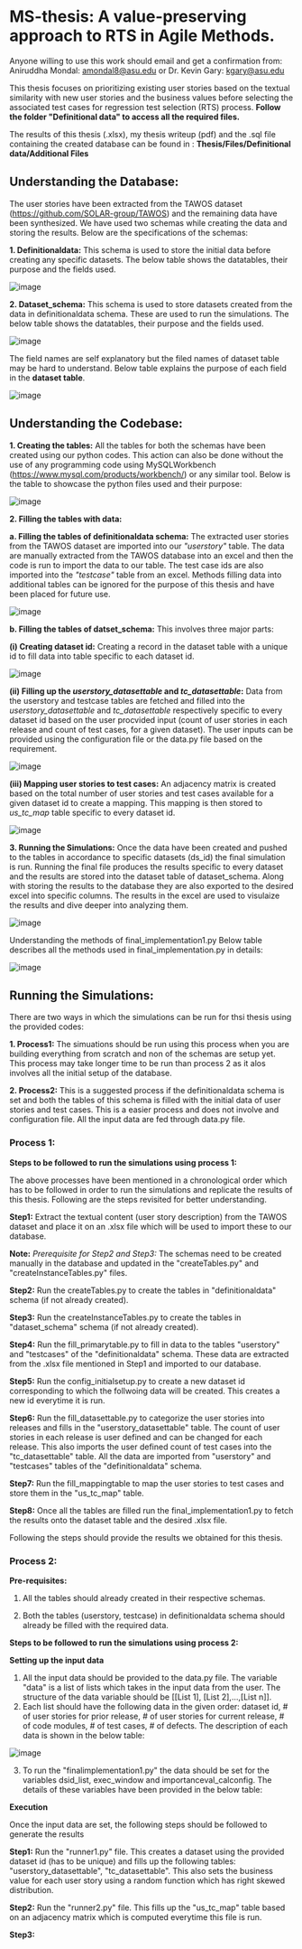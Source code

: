 # MS-thesis: A value-preserving approach to RTS in Agile Methods.

Anyone willing to use this work should email and get a confirmation from: Aniruddha Mondal: amondal8@asu.edu or Dr. Kevin Gary: kgary@asu.edu

This thesis focuses on prioritizing existing user stories based on the textual similarity with new user stories and the business values before selecting the associated test cases for regression test selection (RTS) process. **Follow the folder "Definitional data" to access all the required files.**

The results of this thesis (.xlsx), my thesis writeup (pdf) and the .sql file containing the created database can be found in : **Thesis/Files/Definitional data/Additional Files**

## Understanding the Database:
The user stories have been extracted from the TAWOS dataset (https://github.com/SOLAR-group/TAWOS) and the remaining data have been synthesized. We have used two schemas while creating the data and storing the results. Below are the specifications of the schemas:

**1. Definitionaldata:** This schema is used to store the initial data before creating any specific datasets.
   The below table shows the datatables, their purpose and the fields used.
   
![image](https://github.com/amondal8/marters-thesis/assets/134355254/ad395068-1676-426f-93f5-40665cb5da5f)



**2. Dataset_schema:** This schema is used to store datasets created from the data in definitionaldata schema. These are used to run the simulations.
   The below table shows the datatables, their purpose and the fields used.
 
![image](https://github.com/amondal8/marters-thesis/assets/134355254/cd99c488-6d21-4b84-bbb3-3effbfee6198)


The field names are self explanatory but the filed names of dataset table may be hard to understand. Below table explains the purpose of each field in the **dataset table**.

![image](https://github.com/amondal8/marters-thesis/assets/134355254/17aa129e-314c-43f0-980a-0f86961fc901)



## Understanding the Codebase:

**1. Creating the tables:**
All the tables for both the schemas have been created using our python codes. This action can also be done without the use of any programming code using MySQLWorkbench (https://www.mysql.com/products/workbench/) or any similar tool. Below is the table to showcase the python files used and their purpose:

![image](https://github.com/amondal8/marters-thesis/assets/134355254/3474cedf-32da-495e-9ef6-494176540f9b)



**2. Filling the tables with data:**

   **a. Filling the tables of definitionaldata schema:**
   The extracted user stories from the TAWOS dataset are imported into our _"userstory"_ table. The data are manually extracted from the TAWOS database into an excel and then the code is run to import the data to our table. The test case ids are also imported into  the _"testcase"_ table from an excel. Methods filling data into additional tables can be ignored for the purpose of this thesis and have been placed for future use.

![image](https://github.com/amondal8/marters-thesis/assets/134355254/c876baae-6cc8-4080-862f-d599164a9ae8)

 **b. Filling the tables of datset_schema:**
 This involves three major parts: 
 
**(i) Creating dataset id:** Creating a record in the dataset table with a unique id to fill data into table specific to each dataset id.


![image](https://github.com/amondal8/marters-thesis/assets/134355254/47ec6afc-9d72-4e6a-9af9-e435fc8e6f58)


**(ii) Filling up the _userstory_datasettable_ and _tc_datasettable_:** Data from the userstory and testcase tables are fetched and filled into the _userstory_datasettable_ and _tc_datasettable_ respectively specific to every dataset id based on the user procvided input (count of user stories in each release and count of test cases, for a given dataset). The user inputs can be provided using the configuration file or the data.py file based on the requirement.

![image](https://github.com/amondal8/marters-thesis/assets/134355254/19f4b434-15f0-4a1f-b261-cb044817ad1d)


**(iii) Mapping user stories to test cases:** An adjacency matrix is created based on the total number of user stories and test cases available for a given dataset id to create a mapping. This mapping is then stored to _us_tc_map_ table specific to every dataset id.

![image](https://github.com/amondal8/marters-thesis/assets/134355254/d3464e4b-4d7e-4552-b719-96c01fdab9c9)

**3. Running the Simulations:**
Once the data have been created and pushed to the tables in accordance to specific datasets (ds_id) the final simulation is run. Running the final file produces the results specific to every dataset and the results are stored into the dataset table of dataset_schema. Along with storing the results to the database they are also exported to the desired excel into specific columns. The results in the excel are used to visulaize the results and dive deeper into analyzing them. 


![image](https://github.com/amondal8/marters-thesis/assets/134355254/83adea86-9317-4fd5-a0db-1d53f48a6fb7)


Understanding the methods of final_implementation1.py
Below table describes all the methods used in final_implementation.py in details:

![image](https://github.com/amondal8/marters-thesis/assets/134355254/010d269c-385d-4c86-be8f-2bf56997319f)

## Running the Simulations:

There are two ways in which the simulations can be run for thsi thesis using the provided codes:

**1. Process1:** The simuations should be run using this process when you are building everything from scratch and non of the schemas are setup yet. This process may take longer time to be run than process 2 as it alos involves all the initial setup of the database.

**2. Process2:** This is a suggested process if the definitionaldata schema is set and both the tables of this schema is filled with the initial data of user stories and test cases. This is a easier process and does not involve and configuration file. All the input data are fed through data.py file.

### Process 1:
   
**Steps to be followed to run the simulations using process 1:**

The above processes have been mentioned in a chronological order which has to be followed in order to run the simulations and replicate the results of this thesis. Following are the steps revisited for better understanding.

**Step1:** Extract the textual content (user story description) from the TAWOS dataset and place it on an .xlsx file which will be used to import these to our database.

**Note:** _Prerequisite for Step2 and Step3:_ The schemas need to be created manually in the database and updated in the "createTables.py" and "createInstanceTables.py" files.

**Step2:** Run the createTables.py to create the tables in "definitionaldata" schema (if not already created).

**Step3:** Run the createInstanceTables.py to create the tables in "dataset_schema" schema (if not already created).

**Step4:** Run the fill_primarytable.py to fill in data to the tables "userstory" and "testcases" of the "definitionaldata" schema. These data are extracted from the .xlsx file mentioned in Step1 and imported to our database.

**Step5:** Run the config_initialsetup.py to create a new dataset id corresponding to which the follwoing data will be created. This creates a new id everytime it is run.

**Step6:** Run the fill_datasettable.py to categorize the user stories into releases and fills in the "userstory_datasettable" table. The count of user stories in each release is user defined and can be changed for each release. This also imports the user defined count of test cases into the "tc_datasettable" table. All the data are imported from "userstory" and "testcases" tables of the "definitionaldata" schema.

**Step7:** Run the fill_mappingtable to map the user stories to test cases and store them in the "us_tc_map" table.

**Step8:** Once all the tables are filled run the final_implementation1.py to fetch the results onto the dataset table and the desired .xlsx file.

Following the steps should provide the results we obtained for this thesis.

### Process 2:

**Pre-requisites:**

1. All the tables should already created in their respective schemas.

2. Both the tables (userstory, testcase) in definitionaldata schema should already be filled with the required data.

**Steps to be followed to run the simulations using process 2:**

**Setting up the input data**

1. All the input data should be provided to the data.py file. The variable "data" is a list of lists which takes in the input data from the user. The structure of the data variable should be [[List 1], [List 2],...,[List n]].
2. Each list should have the following data in the given order: dataset id, # of user stories for prior release, # of user stories for current release, # of code modules, # of test cases, # of defects. The description of each data is shown in the below table:

![image](https://github.com/amondal8/masters-thesis/assets/134355254/5d6b8cc4-7af4-451a-bdf7-3a6b49962dbe)

3. To run the "finalimplementation1.py" the data should be set for the variables dsid_list, exec_window and importanceval_calconfig. The details of these variables have been provided in the below table:


**Execution**

Once the input data are set, the following steps should be followed to generate the results

**Step1:** Run the "runner1.py" file. This creates a dataset using the provided dataset id (has to be unique) and fills up the following tables: "userstory_datasettable", "tc_datasettable". This also sets the business value for each user story using a random function which has right skewed distribution.

**Step2:** Run the "runner2.py" file. This fills up the "us_tc_map" table based on an adjacency matrix which is computed everytime this file is run.

**Step3:**  
